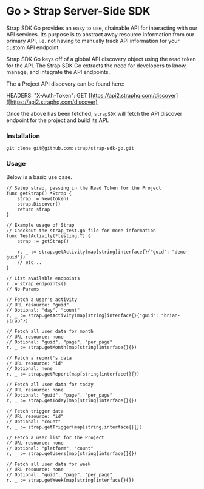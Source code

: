 # Go > Strap Server-Side SDK

Strap SDK Go provides an easy to use, chainable API for interacting with our
API services.  Its purpose is to abstract away resource information from
our primary API, i.e. not having to manually track API information for
your custom API endpoint.

Strap SDK Go keys off of a global API discovery object using the read token for the API. 
The Strap SDK Go extracts the need for developers to know, manage, and integrate the API endpoints.

The a Project API discovery can be found here:

HEADERS: "X-Auth-Token": 
GET [https://api2.straphq.com/discover]([https://api2.straphq.com/discover)

Once the above has been fetched, `strapSDK` will fetch the API discover
endpoint for the project and build its API.

### Installation

```
git clone git@github.com:strap/strap-sdk-go.git
```

### Usage

Below is a basic use case.

```golang
// Setup strap, passing in the Read Token for the Project
func getStrap() *Strap {
	strap := New(token)
	strap.Discover()
	return strap
}

// Example usage of Strap
// Checkout the strap_test.go file for more information
func TestActivity(*testing.T) {
	strap := getStrap()

	r, _ := strap.getActivity(map[string]interface{}{"guid": "demo-guid"})
	// etc...
}

// List available endpoints
r := strap.endpoints()
// No Params

// Fetch a user's activity
// URL resource: "guid"
// Optional: "day", "count"
r, _ := strap.getActivity(map[string]interface{}{"guid": "brian-strap"})

// Fetch all user data for month
// URL resource: none
// Optional: "guid", "page", "per_page"
r, _ := strap.getMonth(map[string]interface{}{})

// Fetch a report's data
// URL resource: "id"
// Optional: none
r, _ := strap.getReport(map[string]interface{}{})

// Fetch all user data for today
// URL resource: none
// Optional: "guid", "page", "per_page"
r, _ := strap.getToday(map[string]interface{}{})

// Fetch trigger data
// URL resource: "id"
// Optional: "count"
r, _ := strap.getTrigger(map[string]interface{}{})

// Fetch a user list for the Project
// URL resource: none
// Optional: "platform", "count"
r, _ := strap.getUsers(map[string]interface{}{})

// Fetch all user data for week
// URL resource: none
// Optional: "guid", "page", "per_page"
r, _ := strap.getWeek(map[string]interface{}{})

```

